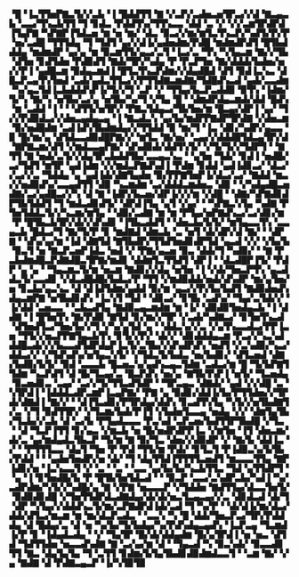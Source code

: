 ▝█▝▐▃▜▜▅▛▇▃▜▞▞▃▙▝▐▝█▟▟▜▜▝▇▝▞▃▛▞▃▟▅▃▅▜▛▃▞▞▟▝▇▃▄▃▙▝▃▃▞▜▚▃▙▜▜▝▜▝▊▟▃▝▛▟▟▜▚▞▜▜▚▃▃▝▟▟▝▃▝▞▝▞▞▃▆▜▛▟▛▟▐▜▄▛▇▝▚▛▇▛▐▜▟▃▅▝▆▝▅▝▆▞▝▟▃▝▉▃▞▞▆▞▆▜▃▜▚▃▛▞▚▟▜▞▛▞▛▝▅▞▃▟█▝▜▜▜▟▄▝▜▝▜▟▜▝▄▞▞▟▐▞▄▟▅▟▆▞▛▟█▝▆▟▆▟▛▟▜▝█▜▙▟▟▟▄▝▆▟▆▟▛▝▄▞▄▝▆▝▉▃▆▜▜▞▄▃▞▃▜▝▐▃▞▃▝▜▚▝▚▜▄▃▆▝▇▞▞▜▙▝▟▜▅▝▊▟▜▟▅▝▛▟▉▟▜▝▇▟▞▜▛▞▚▟▄▝▛▝▛▃▛▜▅▝▇▞▟▟▟▞▙▟▅▞▅▞▞▛▐▝▄▟█▃▆▝▉▟▄▃▆▟▐▝█▜▃▜▚▃▛▟▆▞▞▟▄▟█▟▝▟▜▝▉▟▐▃▚▃▝▟█▃▛▃▄▜▚▜▅▟▝▃▟▞▄▟▃▜▜▃▞▞▛▜▜▟▇▃▆▟▇▞▜▟█▟▚▃▟▝▄▟▞▃▃▟▆▝▚▞▄▃▜▟▐▃▙▟▟▟▚▛▐▞▜▞▞▜▝▃▛▝▞▝▜▜▄▞▙▃▛▃▟▟▉▝▉▜▚▝▐▟▆▞▜▞▚▝▇▞▚▝▅▜▙▞▃▞▄▝▅▜▙▞▚▞▜▝▞▜▄▝█▝▝▟▆▟▛▟▄▃▆▟▞▟▟▝█▟▚▝▆▝▃▟▟▝▐▝▝▝▟▜▜▞▅▜▛▞▝▛▇▃▜▟▄▃▞▜▙▜▅▞▆▝█▃▄▞▟▛▐▝▄▞▝▜▞▞▛▟▉▟▃▞▞▟▅▃▄▟▄▃▄▝▐▝▇▃▟▃▚▝▄▞▙▞▆▟▛▛▇▟▛▜▛▟▇▝▞▟▅▃▆▝▉▞▅▟█▟▆▝▃▟▐▟▚▜▙▟▆▟▄▞▞▜▜▟▟▝▉▝▆▞▜▝▐▃▝▟▊▞▚▟▛▞▄▃▃▝▉▝█▞▆▞▄▝▟▜▟▃▃▟▉▟█▛▇▞▞▝▆▜▃▝▇▞▅▞▝▃▄▞▞▟▟▟█▜▟▃▄▜▛▞▟▝▇▛▇▃▆▞▟▜▝▞▆▟▃▃▄▛▇▞▝▟▚▟▉▟▞▟▟▜▚▜▞▝▞▜▞▜▞▞▜▟▛▜▝▝▇▜▜▝▇▝▅▟▞▃▜▞▞▟▄▜▛▃▙▟▟▜▙▞▃▃▄▃▚▃▝▝▄▜▅▝▜▟▞▝▊▟▐▝▅▟█▞▃▞▜▟▜▝▆▜▛▝▄▟▐▟▆▝▞▞▆▟▃▛▇▟▚▟▐▝▛▟▆▝▊▟▟▝▄▟▐▟▊▃▞▝▟▃▞▞▃▞▞▃▝▜▟▟▄▝▄▝▄▟▐▟▞▟▇▜▄▟▅▝▉▞▛▛▇▜▅▛▐▞▟▃▞▃▞▝▇▟▟▝▆▃▞▞▅▟▉▟▚▞▃▃▄▟▜▜▝▟▉▝▚▃▆▟▆▝▃▞▟▟▟▃▆▟▅▃▝▟▉▝▝▞▚▟▄▟█▃▅▟▇▞▃▞▄▟█▃▞▞▚▝▟▝▇▝▐▟▛▞▙▃▅▞▟▛▐▞▞▞▆▝▞▟█▝▝▟▇▞▚▛▇▟▊▟▛▜▙▜▟▟▜▝▜▝▆▟▃▟▊▟▜▞▝▟▛▟▐▜▄▝▄▜▝▞▄▞▝▝▚▛▇▃▚▜▄▝▚▟▇▝▛▜▅▜▟▟▃▜▞▞▚▃▆▞▆▜▄▝▝▟▉▞▃▟▇▝▆▝▆▝▛▜▄▞▅▛▇▟▚▃▞▃▞▟▊▞▆▝▛▝█▜▙▃▙▜▛▞▟▞▞▟▚▟▊▝▐▜▙▃▟▟▜▝▝▟▅▃▙▞▙▜▞▝▆▜▄▃▃▜▚▝▃▃▄▃▙▝█▟▃▞▜▝▇▞▜▞▛▝▊▝▆▟▇▟▝▟▆▃▙▝▃▝▅▜▝▟▞▟▛▞▟▝▇▞▝▝▟▛▇▝▝▟▚▞▄▞▆▝▐▟▝▟▇▜▟▝▇▜▙▟▛▞▜▜▟▜▅▟▊▟▛▜▟▝▄▃▟▝▞▞▝▞▙▞▙▝▉▃▜▝▅▝▇▃▛▃▅▛▐▟▃▝▅▟▝▞▝▛▇▞▄▃▅▝▉▃▝▟▟▞▜▝▚▟▉▞▝▝▇▝▛▃▙▟▆▟█▃▛▟▇▟█▃▜▛▇▞▆▟▊▝▟▟▆▜▃▜▜▟▜▝▟▛▐▝▝▟▃▟█▛▐▜▞▝▛▟▛▝▄▝▄▝▝▜▄▃▆▃▜▞▆▝▅▃▆▝▇▟▊▞▞▟▄▝▅▜▅▝▐▝▞▟▞▜▅▃▛▜▚▝▄▃▟▟▃▜▞▃▃▟▊▝▞▟▃▟█▟█▞▙▟▃▞▛▝▜▜▝▞▆▟▉▟▟▞▅▟▞▟▚▟▛▝▆▞▄▜▅▞▅▝▊▃▙▞▄▃▚▃▝▟▝▟▐▟▜▟▆▞▄▟▟▝▉▞▆▝▄▃▞▞▛▞▙▞▙▟▜▝▇▟▉▟▅▟▚▟▄▃▆▛▇▝▅▜▙▟▊▟▚▝▐▃▚▜▝▜▟▝▝▟▊▃▞▝▊▜▙▝▃▟▚▞▝▜▄▞▃▜▟▞▞▝▐▞▟▟▝▃▅▃▃▝▝▃▙▃▟▜▄▝▇▟▉▃▄▃▆▟▆▝▆▝▐▞▝▟▉▟▉▜▅▟▄▃▙▝▐▝▟▟▇▝▐▝█▜▅▜▚▝▇▞▛▟▉▝▇▜▟▝▊▞▆▞▞▜▛▝▞▃▟▞▚▟▇▃▞▝▊▜▅▜▚▃▟▝▟▜▅▟▜▃▞▜▅▞▙▞▞▜▝▞▚▞▄▜▟▝▄▝▝▟▟▃▚▞▞▃▝▞▄▜▚▃▃▟▃▞▛▛▐▃▅▝▜▜▞▞▅▃▛▛▇▜▄▃▙▜▚▝▊▜▞▞▛▞▝▟▞▞▝▟▊▟▟▟▄▃▆▝▛▃▞▞▚▃▚▟▟▟█▃▟▞▞▞▙▃▃▟▜▟▛▟▄▛▐▃▜▞▃▜▙▞▞▟▚▟▛▟▚▝▅▟▜▝▞▃▚▟▉▞▚▃▞▟▟▃▞▞▝▞▜▟▚▟▚▞▅▜▄▃▚▜▞▝▞▜▟▃▜▞▙▟▃▝▅▞▙▟▊▞▝▟▜▃▅▟▝▟▇▞▙▟▉▞▙▜▞▝▉▟▝▃▃▃▙▝█▃▅▃▚▞▄▟▚▃▄▃▜▟▆▝▃▟▃▞▆▝█▝▜▞▙▛▇▜▜▟▆▝▚▃▛▟▜▝▟▝█▞▜▃▄▞▃▝█▃▛▟▚▝▅▞▄▝▇▜▙▜▚▛▐▝▅▜▞▝▜▃▅▟▄▝▉▃▅▟▊▃▝▃▄▞▝▃▞▞▜▞▜▜▃▟▜▟▛▝▝▜▛▃▄▃▝▟▇▟▞▝▄▟▝▞▞▟█▝▃▝▚▜▛▟▐▝▐▟▟▟▃▟▛▃▆▛▐▃▄▛▇▞▝▛▇▝▄▝▉▟▊▞▟▟▐▞▙▞▛▜▜▟▅▞▞▜▛▟▞▟▇▟▐▝▇▞▞▝▝▟▐▜▃▟▊▞▛▜▛▟▄▞▟▟▚▝▊▃▟▜▚▜▄▝▚▜▞▞▅▜▙▟▇▜▞▃▝▞▜▝▉▟▜▜▛▞▝▞▜▃▆▞▙▟▞▛▐▜▝▞▙▟▅▜▃▃▄▝▅▟▄▝▞▞▝▟▆▜▄▜▙▞▜▃▙▞▞▃▙▝▟▝▃▞▙▝▛▜▄▟▃▃▃▝▛▃▚▟▝▃▛▃▅▞▙▟▜▜▛▜▙▟█▝▞▜▃▝▝▟▝▜▃▛▐▜▜▝▊▞▄▃▝▞▆▃▙▝▅▝█▞▅▟▛▟▛▛▐▃▝▞▆▜▅▝▐▜▝▟▅▃▆▞▟▞▃▝▄▞▆▟▄▟▃▜▙▃▛▝▜▞▆▝▇▝▉▞▜▃▝▟▅▞▞▟▉▟▛▝▞▝▇▞▙▝▟▟▐▃▝▞▝▝▛▜▜▜▃▃▝▟▄▜▝▜▅▝▛▝▛▟▝▜▜▞▆▝▛▟▞▝▊▜▃▜▝▛▐▟▉▃▚▞▙▜▙▞▛▟▟▝▝▝▄▟▅▜▅▟▛▞▅▝▟▞▝▜▝▟▄▜▜▟▐▜▜▜▜▃▅▟▜▝▆▃▃▃▜▜▄▝▇▛▐▟▊▞▅▝▐▃▚▃▃▜▝▞▝▃▝▝▃▝▝▃▃▝▄▞▙▞▙▞▚▃▙▜▜▃▝▜▟▝▄▜▜▟▛▜▝▝▄▝▐▝▊▜▅▟█▞▙▝▛▝█▜▙▜▅▜▟▃▟▝▝▝▉▃▛▝▃▃▞▃▚▟▛▃▙▞▚▟▐▝▚▞▃▟▛▟▆▞▚▜▞▞▚▟█▞▄▝▇▝▞▛▇▝▅▃▃▃▛▝▞▜▟▟▅▝▇▟▜▜▄▞▟▃▃▜▅▜▞▝▉▟▉▟▊▟█▝▞▜▅▜▜▟▛▟▃▟▇▟▄▞▟▞▟▞▅▃▜▃▄▃▄▞▞▃▝▟▊▟▃▟▝▟▞▜▝▟▛▝▚▜▄▞▞▟▟▟▚▃▜▞▆▞▃▛▇▟▛▟▐▟▞▃▟▝▜▝▚▞▛▝▝▟▞▟▐▞▆▞▟▃▞▟▟▞▟▜▃▞▆▃▆▝▆▝▆▞▟▃▛▃▟▃▝▝▃▃▚▝▚▝█▝▟▟▞▜▅▃▛▃▞▜▛▞▛▟▟▟▄▝▟▝█▟▄▞▃▝▟▝▅▝▚▞▙▞▜▞▙▟▄▞▚▞▛▟▚▟▄▃▄▟▚▝▐▃▛▃▄▝▜▃▆▟▐▞▛▝▊▝▐▟▄▟▃▟▄▝▝▞▝▜▄▜▛▝█▞▟▞▟▟▄▟▆▝█▞▄▜▛▟▐▝▅▝▅▃▝▟▜▟▝▜▟▜▜▟▅▝▅▃▃▟▚▟▇▝▇▝▃▞▄▞▆▝▟▝▝▜▄▃▟▝▚▝▉▃▚▟▞▝▉▃▃▟▊▜▜▝▇▃▝▟▄▜▄▜▄▝▜▝▃▜▜▝▊▟▆▞▙▜▄▜▙▟▊▟▉▟▆▟▃▃▜▝▝▃▆▝▇▞▝▞▄▝▇▟▇▝▟▝▛▟▇▃▄▃▛▝▐▞▚▜▉▜▉
